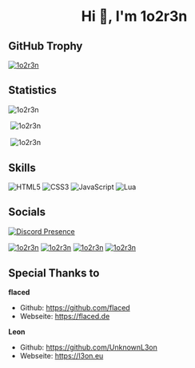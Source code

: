 <h1 align="center">Hi 👋, I'm 1o2r3n</h1>



<h2>GitHub Trophy</h2>
<p align="left"> <a href="https://github.com/ryo-ma/github-profile-trophy"><img src="https://github-profile-trophy.vercel.app/?username=1o2r3n&theme=darkhub" alt="1o2r3n" /></a> </p>



<h2>Statistics</h2>
<p align="left"> <img src="https://komarev.com/ghpvc/?username=1o2r3n&label=Profile%20views&color=0e75b6&style=flat" alt="1o2r3n" /> </p>

<p>&nbsp;<img align="center" src="https://github-readme-stats.vercel.app/api?username=1o2r3n&show_icons=true&theme=dark&locale=en" alt="1o2r3n" /></p>
<p>&nbsp;<img align="center" src="https://github-readme-stats.vercel.app/api/top-langs/?username=1o2r3n&theme=dark&layout=compact" alt="1o2r3n" /></p>


<h2>Skills</h2>

![HTML5](https://img.shields.io/badge/html5-%23E34F26.svg?style=for-the-badge&logo=html5&logoColor=white)
![CSS3](https://img.shields.io/badge/css3-%231572B6.svg?style=for-the-badge&logo=css3&logoColor=white)
![JavaScript](https://img.shields.io/badge/javascript-%23323330.svg?style=for-the-badge&logo=javascript&logoColor=%23F7DF1E)
![Lua](https://img.shields.io/badge/lua-%232C2D72.svg?style=for-the-badge&logo=lua&logoColor=white)

<h2>Socials</h2>

[![Discord Presence](https://lanyard.cnrad.dev/api/378528712850669568)](https://discord.com/users/378528712850669568)

<a href="https://discord.gg/jun4FRVWV8" target="_blank"><img align="center" src="https://img.shields.io/badge/Discord-%237289DA.svg?style=for-the-badge&logo=discord&logoColor=white" alt="1o2r3n"/></a>
<a href="https://www.instagram.com/1o2r3n/" target="_blank"><img align="center" src="https://img.shields.io/badge/Instagram-%23E4405F.svg?style=for-the-badge&logo=Instagram&logoColor=white" alt="1o2r3n"/></a>
<a href="https://www.tiktok.com/@1o2r3n/" target="_blank"><img align="center" src="https://img.shields.io/badge/TikTok-%23000000.svg?style=for-the-badge&logo=TikTok&logoColor=white" alt="1o2r3n"/></a>
<a href="https://www.twitter.com/1o2r3n/" target="_blank"><img align="center" src="https://img.shields.io/badge/Twitter-%231DA1F2.svg?style=for-the-badge&logo=Twitter&logoColor=white" alt="1o2r3n"/></a>

<h2>Special Thanks to</h2>

**flaced**
- Github: https://github.com/flaced
- Webseite: https://flaced.de

**Leon**
- Github: https://github.com/UnknownL3on
- Webseite: https://l3on.eu
